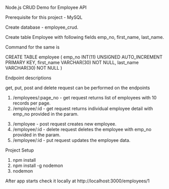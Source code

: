 Node.js CRUD Demo for Employee API

Prerequisite for this project - MySQL

Create database - employee_crud.

Create table Employee with following fields emp_no, first_name, last_name.

Command for the same is 

CREATE TABLE employee (
emp_no INT(11) UNSIGNED AUTO_INCREMENT PRIMARY KEY,
first_name VARCHAR(30) NOT NULL,
last_name VARCHAR(30) NOT NULL
)


Endpoint descriptions

get, put, post and delete request can be performed on the endpoints

1. /employees/:page_no - get request returns list of employees with 10 records per page. 
2. /employee/:id - get request returns individual employee detail with emp_no provided in the param.
3) /employee - post request creates new employee.
4) /employee/:id - delete request deletes the employee with emp_no provided in the param.
5) /employee/:id - put request updates the employee data.

Project Setup 

1. npm install
2. npm install -g nodemon
3. nodemon

After app starts check it locally at http://localhost:3000/employees/1
